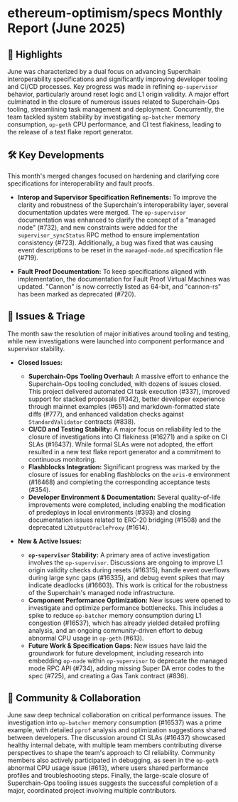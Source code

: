 # ethereum-optimism/specs Monthly Report (June 2025)

## 🚀 Highlights
June was characterized by a dual focus on advancing Superchain interoperability specifications and significantly improving developer tooling and CI/CD processes. Key progress was made in refining `op-supervisor` behavior, particularly around reset logic and L1 origin validity. A major effort culminated in the closure of numerous issues related to Superchain-Ops tooling, streamlining task management and deployment. Concurrently, the team tackled system stability by investigating `op-batcher` memory consumption, `op-geth` CPU performance, and CI test flakiness, leading to the release of a test flake report generator.

## 🛠️ Key Developments
This month's merged changes focused on hardening and clarifying core specifications for interoperability and fault proofs.

*   **Interop and Supervisor Specification Refinements:** To improve the clarity and robustness of the Superchain's interoperability layer, several documentation updates were merged. The `op-supervisor` documentation was enhanced to clarify the concept of a "managed node" (#732), and new constraints were added for the `supervisor_syncStatus` RPC method to ensure implementation consistency (#723). Additionally, a bug was fixed that was causing event descriptions to be reset in the `managed-mode.md` specification file (#719).

*   **Fault Proof Documentation:** To keep specifications aligned with implementation, the documentation for Fault Proof Virtual Machines was updated. "Cannon" is now correctly listed as 64-bit, and "cannon-rs" has been marked as deprecated (#720).

## 🐛 Issues & Triage
The month saw the resolution of major initiatives around tooling and testing, while new investigations were launched into component performance and supervisor stability.

*   **Closed Issues:**
    *   **Superchain-Ops Tooling Overhaul:** A massive effort to enhance the Superchain-Ops tooling concluded, with dozens of issues closed. This project delivered automated CI task execution (#337), improved support for stacked proposals (#342), better developer experience through mainnet examples (#651) and markdown-formatted state diffs (#777), and enhanced validation checks against `StandardValidator` contracts (#838).
    *   **CI/CD and Testing Stability:** A major focus on reliability led to the closure of investigations into CI flakiness (#16271) and a spike on CI SLAs (#16437). While formal SLAs were not adopted, the effort resulted in a new test flake report generator and a commitment to continuous monitoring.
    *   **Flashblocks Integration:** Significant progress was marked by the closure of issues for enabling flashblocks on the `eris-0` environment (#16468) and completing the corresponding acceptance tests (#354).
    *   **Developer Environment & Documentation:** Several quality-of-life improvements were completed, including enabling the modification of predeploys in local environments (#393) and closing documentation issues related to ERC-20 bridging (#1508) and the deprecated `L2OutputOracleProxy` (#1614).

*   **New & Active Issues:**
    *   **`op-supervisor` Stability:** A primary area of active investigation involves the `op-supervisor`. Discussions are ongoing to improve L1 origin validity checks during resets (#16315), handle event overflows during large sync gaps (#16335), and debug event spikes that may indicate deadlocks (#16603). This work is critical for the robustness of the Superchain's managed node infrastructure.
    *   **Component Performance Optimization:** New issues were opened to investigate and optimize performance bottlenecks. This includes a spike to reduce `op-batcher` memory consumption during L1 congestion (#16537), which has already yielded detailed profiling analysis, and an ongoing community-driven effort to debug abnormal CPU usage in `op-geth` (#613).
    *   **Future Work & Specification Gaps:** New issues have laid the groundwork for future development, including research into embedding `op-node` within `op-supervisor` to deprecate the managed mode RPC API (#734), adding missing Super DA error codes to the spec (#725), and creating a Gas Tank contract (#836).

## 💬 Community & Collaboration
June saw deep technical collaboration on critical performance issues. The investigation into `op-batcher` memory consumption (#16537) was a prime example, with detailed `pprof` analysis and optimization suggestions shared between developers. The discussion around CI SLAs (#16437) showcased healthy internal debate, with multiple team members contributing diverse perspectives to shape the team's approach to CI reliability. Community members also actively participated in debugging, as seen in the `op-geth` abnormal CPU usage issue (#613), where users shared performance profiles and troubleshooting steps. Finally, the large-scale closure of Superchain-Ops tooling issues suggests the successful completion of a major, coordinated project involving multiple contributors.